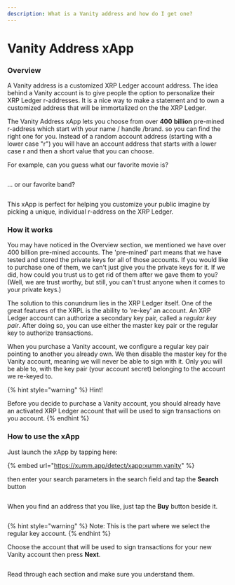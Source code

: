 ```yaml
---
description: What is a Vanity address and how do I get one?
---
```


# Vanity Address xApp

### Overview

A Vanity address is a customized XRP Ledger account address.  The idea behind a Vanity account is to give people the option to personalize their XRP Ledger r-addresses. It is a nice way to make a statement and to own a customized address that will be immortalized on the the XRP Ledger.

The Vanity Address xApp lets you choose from over **400** **billion** pre-mined r-address which start with your name / handle /brand. so you can find the right one for you. Instead of a random account address (starting with a lower case "r") you will have an account address that starts with a lower case r and then a short value that you can choose.

For example, can you guess what our favorite movie is?

<figure><img src="../../.gitbook/assets/image (2) (1).png" alt=""><figcaption></figcaption></figure>

... or our favorite band?

<figure><img src="../../.gitbook/assets/image (1) (1) (1).png" alt=""><figcaption></figcaption></figure>

This xApp is perfect for helping you customize your public imagine by picking a unique, individual r-address on the XRP Ledger.

### How it works

You may have noticed in the Overview section, we mentioned we have over 400 billion pre-mined accounts. The 'pre-mined' part means that we have tested and stored the private keys for all of those accounts.  If you would like to purchase one of them, we can't just give you the private keys for it. If we did, how could you trust us to get rid of them after we gave them to you? (Well, we are trust worthy, but still, you can't trust anyone when it comes to your private keys.)

The solution to this conundrum lies in the XRP Ledger itself. One of the great features of the XRPL is the ability to 're-key' an account. An XRP Ledger account can authorize a secondary key pair, called a _regular key pair_. After doing so, you can use either the master key pair or the regular key to authorize transactions.&#x20;

When you purchase a Vanity account, we configure a regular key pair pointing to another you already own. We then disable the master key for the Vanity account, meaning we will never be able to sign with it. Only you will be able to, with the key pair (your account secret) belonging to the account we re-keyed to.



{% hint style="warning" %}
Hint!&#x20;

Before you decide to purchase a Vanity account, you should already have an activated XRP Ledger account that will be used to sign transactions on you account.
{% endhint %}

### &#x20;How to use the xApp

Just launch the xApp by tapping here:

{% embed url="https://xumm.app/detect/xapp:xumm.vanity" %}

then enter your search parameters in the search field and tap the **Search** button

<figure><img src="../../.gitbook/assets/image (3).png" alt=""><figcaption></figcaption></figure>

When you find an address that you like, just tap the **Buy** button beside it.

<figure><img src="../../.gitbook/assets/image (4).png" alt=""><figcaption></figcaption></figure>



{% hint style="warning" %}
Note: This is the part where we select the regular key account.
{% endhint %}

Choose the account that will be used to sign transactions for your new Vanity account then press **Next**.

<figure><img src="../../.gitbook/assets/image (1) (1).png" alt=""><figcaption></figcaption></figure>

Read through each section and make sure you understand them.

<figure><img src="../../.gitbook/assets/image (1).png" alt=""><figcaption></figcaption></figure>



&#x20;
